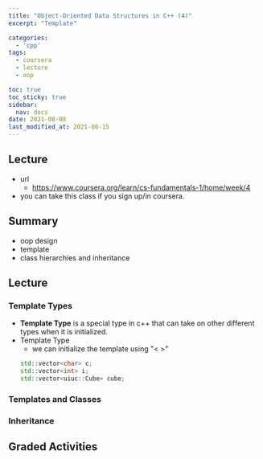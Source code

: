 ```yaml
---
title: "Object-Oriented Data Structures in C++ (4)"
excerpt: "Template"

categories:
  - 'cpp'
tags:
  - coursera
  - lecture
  - oop

toc: true
toc_sticky: true
sidebar:
  nav: docs
date: 2021-08-08
last_modified_at: 2021-08-15
---
```


## Lecture

* url
  * https://www.coursera.org/learn/cs-fundamentals-1/home/week/4
* you can take this class if you sign up/in coursera.

## Summary

* oop design
* template
* class hierarchies and inheritance

## Lecture

### Template Types

* **Template Type** is a special type in c++ that can take on other different types when it is initialized.
* Template Type
  * we can initialize the template using "< >"
  ```cpp
  std::vector<char> c;
  std::vector<int> i;
  std::vector<uiuc::Cube> cube;
  ```

### Templates and Classes

### Inheritance

## Graded Activities